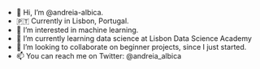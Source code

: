 - 👋 Hi, I’m @andreia-albica.
- 🇵🇹 Currently in Lisbon, Portugal.
- 👀 I’m interested in machine learning.
- 🌱 I’m currently learning data science at Lisbon Data Science Academy
- 💞️ I’m looking to collaborate on beginner projects, since I just started.
- 📫 You can reach me on Twitter: @andreia_albica

<!---
andreia-albica/andreia-albica is a ✨ special ✨ repository because its `README.md` (this file) appears on your GitHub profile.
You can click the Preview link to take a look at your changes.
--->
